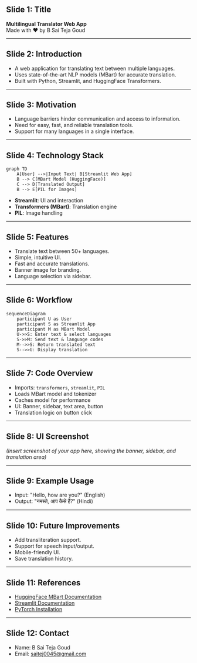 ## Slide 1: Title
**Multilingual Translator Web App**  
Made with ❤️ by B Sai Teja Goud

---

## Slide 2: Introduction
- A web application for translating text between multiple languages.
- Uses state-of-the-art NLP models (MBart) for accurate translation.
- Built with Python, Streamlit, and HuggingFace Transformers.

---

## Slide 3: Motivation
- Language barriers hinder communication and access to information.
- Need for easy, fast, and reliable translation tools.
- Support for many languages in a single interface.

---

## Slide 4: Technology Stack

```mermaid
graph TD
    A[User] -->|Input Text| B[Streamlit Web App]
    B --> C[MBart Model (HuggingFace)]
    C --> D[Translated Output]
    B --> E[PIL for Images]
```

- **Streamlit**: UI and interaction
- **Transformers (MBart)**: Translation engine
- **PIL**: Image handling

---

## Slide 5: Features

- Translate text between 50+ languages.
- Simple, intuitive UI.
- Fast and accurate translations.
- Banner image for branding.
- Language selection via sidebar.

---

## Slide 6: Workflow

```mermaid
sequenceDiagram
    participant U as User
    participant S as Streamlit App
    participant M as MBart Model
    U->>S: Enter text & select languages
    S->>M: Send text & language codes
    M-->>S: Return translated text
    S-->>U: Display translation
```

---

## Slide 7: Code Overview

- Imports: `transformers`, `streamlit`, `PIL`
- Loads MBart model and tokenizer
- Caches model for performance
- UI: Banner, sidebar, text area, button
- Translation logic on button click

---

## Slide 8: UI Screenshot

*(Insert screenshot of your app here, showing the banner, sidebar, and translation area)*

---

## Slide 9: Example Usage

- Input: "Hello, how are you?" (English)
- Output: "नमस्ते, आप कैसे हैं?" (Hindi)

---

## Slide 10: Future Improvements

- Add transliteration support.
- Support for speech input/output.
- Mobile-friendly UI.
- Save translation history.

---

## Slide 11: References

- [HuggingFace MBart Documentation](https://huggingface.co/docs/transformers/model_doc/mbart)
- [Streamlit Documentation](https://docs.streamlit.io/)
- [PyTorch Installation](https://pytorch.org/get-started/locally/)

---

## Slide 12: Contact

- Name: B Sai Teja Goud
- Email: saitej0045@gmail.com


